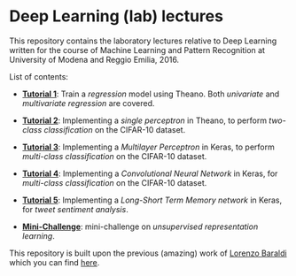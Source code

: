 # Deep Learning (lab) lectures

This repository contains the laboratory lectures relative to Deep Learning written for the course of Machine Learning and Pattern Recognition at University of Modena and Reggio Emilia, 2016.

List of contents:

- [**Tutorial 1**](https://github.com/ndrplz/deep_learning_lectures/blob/master/2016_MLPR/01_theano_regression.ipynb): Train a *regression* model using Theano. Both *univariate* and *multivariate regression* are covered.

- [**Tutorial 2**](https://github.com/ndrplz/deep_learning_lectures/blob/master/2016_MLPR/02_theano_perceptron.ipynb): Implementing a *single perceptron* in Theano, to perform *two-class classification* on the CIFAR-10 dataset.

- [**Tutorial 3**](https://github.com/ndrplz/deep_learning_lectures/blob/master/2016_MLPR/03_keras_MLP.ipynb): Implementing a *Multilayer Perceptron* in Keras, to perform *multi-class classification* on the CIFAR-10 dataset.

- [**Tutorial 4**](https://github.com/ndrplz/deep_learning_lectures/blob/master/2016_MLPR/04_keras_CNN.ipynb): Implementing a *Convolutional Neural Network* in Keras, for *multi-class classification* on the CIFAR-10 dataset.

- [**Tutorial 5**](https://github.com/ndrplz/deep_learning_lectures/blob/master/2016_MLPR/05_keras_LSTM.ipynb): Implementing a *Long-Short Term Memory network* in Keras, for *tweet sentiment analysis*.

- [**Mini-Challenge**](https://github.com/ndrplz/deep_learning_lectures/blob/master/2016_MLPR/06_challenge.ipynb): mini-challenge on *unsupervised representation learning*.

This repository is built upon the previous (amazing) work of [Lorenzo Baraldi](http://www.lorenzobaraldi.com/) which you can find [here](https://github.com/baraldilorenzo/DL_tutorials).
